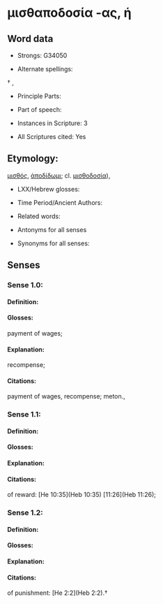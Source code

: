 # μισθαποδοσία -ας, ἡ

<!-- Status: S2=NeedsEdits -->
<!-- Lexica used for edits:   -->

## Word data

* Strongs: G34050

* Alternate spellings:

† , 

* Principle Parts: 


* Part of speech: 


* Instances in Scripture: 3

* All Scriptures cited: Yes

## Etymology: 

[μισθός](), [ἀποδίδωμι](); cl. [μισθοδοσία]()),

* LXX/Hebrew glosses: 


* Time Period/Ancient Authors: 


* Related words: 

* Antonyms for all senses

* Synonyms for all senses: 


## Senses 


### Sense  1.0: 

#### Definition: 

#### Glosses: 

payment of wages; 

#### Explanation: 

recompense; 

#### Citations: 

payment of wages, recompense; meton.,

### Sense  1.1: 

#### Definition: 


#### Glosses:



#### Explanation:



#### Citations: 

of reward: [He 10:35](Heb 10:35) [11:26](Heb 11:26);

### Sense  1.2: 

#### Definition: 


#### Glosses:



#### Explanation:



#### Citations: 

of punishment: [He 2:2](Heb 2:2).†
